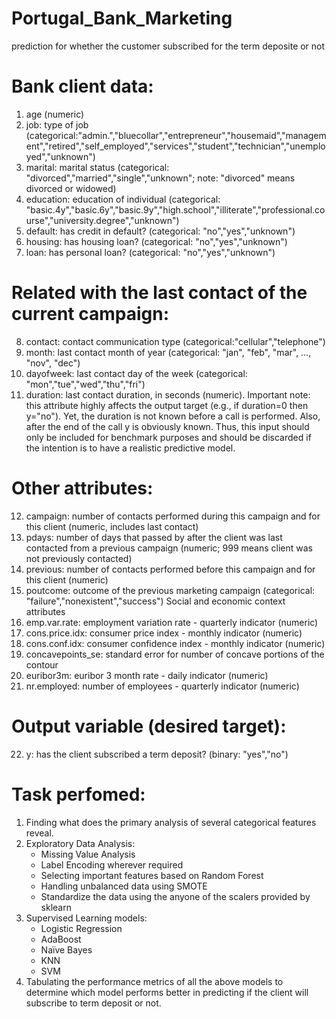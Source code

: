 # Portugal_Bank_Marketing
 prediction for whether the customer subscribed for the term deposite or not

# Bank client data:

1) age (numeric)
2) job: type of job (categorical:"admin.","bluecollar","entrepreneur","housemaid","management","retired","self_employed","services","student","technician","unemployed","unknown")
4) marital: marital status (categorical: "divorced","married","single","unknown"; note: "divorced" means divorced or widowed)
4) education: education of individual (categorical: "basic.4y","basic.6y","basic.9y","high.school","illiterate","professional.course","university.degree","unknown")
5) default: has credit in default? (categorical: "no","yes","unknown")
6) housing: has housing loan? (categorical: "no","yes","unknown")
7) loan: has personal loan? (categorical: "no","yes","unknown")

# Related with the last contact of the current campaign:

8) contact: contact communication type (categorical:"cellular","telephone")
9) month: last contact month of year (categorical: "jan", "feb", "mar", …, "nov", "dec")
10) dayofweek: last contact day of the week (categorical: "mon","tue","wed","thu","fri")
11) duration: last contact duration, in seconds (numeric). Important note: this attribute highly
affects the output target (e.g., if duration=0 then y="no"). Yet, the duration is not known before a call
is performed. Also, after the end of the call y is obviously known. Thus, this input should only be
included for benchmark purposes and should be discarded if the intention is to have a realistic
predictive model.

# Other attributes:

12) campaign: number of contacts performed during this campaign and for this client (numeric, includes last contact)
13) pdays: number of days that passed by after the client was last contacted from a previous campaign (numeric; 999 means client was not previously contacted)
14) previous: number of contacts performed before this campaign and for this client (numeric)
15) poutcome: outcome of the previous marketing campaign (categorical: "failure","nonexistent","success") Social and economic context attributes
16) emp.var.rate: employment variation rate - quarterly indicator (numeric)
17) cons.price.idx: consumer price index - monthly indicator (numeric)
18) cons.conf.idx: consumer confidence index - monthly indicator (numeric)
19) concavepoints_se: standard error for number of concave portions of the contour
20) euribor3m: euribor 3 month rate - daily indicator (numeric)
21) nr.employed: number of employees - quarterly indicator (numeric)

# Output variable (desired target):

22) y: has the client subscribed a term deposit? (binary: "yes","no")

# Task perfomed:

1. Finding what does the primary analysis of several categorical features reveal.
2. Exploratory Data Analysis:
    * Missing Value Analysis
    * Label Encoding wherever required
    * Selecting important features based on Random Forest
    * Handling unbalanced data using SMOTE
    * Standardize the data using the anyone of the scalers provided by sklearn
3. Supervised Learning models:
    * Logistic Regression
    * AdaBoost
    * Naïve Bayes
    * KNN
    * SVM
4. Tabulating the performance metrics of all the above models to determine which model performs better in predicting if the client will subscribe to term deposit or not.
